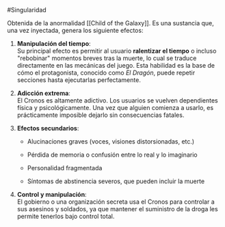 #Singularidad 

Obtenida de la anormalidad [[Child of the Galaxy]].
Es una sustancia que, una vez inyectada, genera los siguiente efectos:
1. **Manipulación del tiempo**:  
    Su principal efecto es permitir al usuario **ralentizar el tiempo** o incluso "rebobinar" momentos breves tras la muerte, lo cual se traduce directamente en las mecánicas del juego. Esta habilidad es la base de cómo el protagonista, conocido como _El Dragón_, puede repetir secciones hasta ejecutarlas perfectamente.
    
2. **Adicción extrema**:  
    El Cronos es altamente adictivo. Los usuarios se vuelven dependientes física y psicológicamente. Una vez que alguien comienza a usarlo, es prácticamente imposible dejarlo sin consecuencias fatales.
    
3. **Efectos secundarios**:
    
    - Alucinaciones graves (voces, visiones distorsionadas, etc.)
        
    - Pérdida de memoria o confusión entre lo real y lo imaginario
        
    - Personalidad fragmentada
        
    - Síntomas de abstinencia severos, que pueden incluir la muerte
        
4. **Control y manipulación**:  
    El gobierno o una organización secreta usa el Cronos para controlar a sus asesinos y soldados, ya que mantener el suministro de la droga les permite tenerlos bajo control total.
    